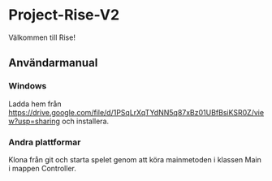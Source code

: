 # Project-Rise-V2

Välkommen till Rise!

## Användarmanual

### Windows

Ladda hem från https://drive.google.com/file/d/1PSqLrXqTYdNN5q87xBz01UBfBsiKSR0Z/view?usp=sharing och installera.

### Andra plattformar

Klona från git och starta spelet genom att köra mainmetoden i klassen Main i mappen Controller.
